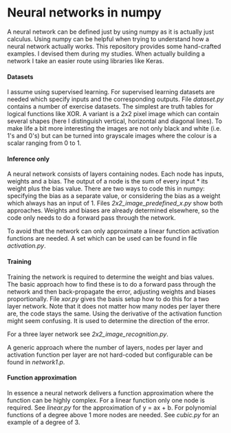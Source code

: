 # Neural networks in numpy

A neural network can be defined just by using numpy as it is actually just calculus. Using numpy can be helpful when trying to understand how a neural network actually works. This repository provides some hand-crafted examples. I devised them during my studies. When actually building a network I take an easier route using libraries like Keras. 

#### Datasets
I assume using supervised learning. For supervised learning datasets are needed which specify inputs and the corresponding outputs. File *dataset.py* contains a number of exercise datasets. The simplest are truth tables for logical functions like XOR. A variant is a 2x2 pixel image which can contain several shapes (here I distinguish vertical, horizontal and diagonal lines). To make life a bit more interesting the images are not only black and white (i.e. 1's and 0's) but can be turned into grayscale images where the colour is a scalar ranging from 0 to 1.

#### Inference only
A neural network consists of layers containing nodes. Each node has inputs, weights and a bias. The output of a node is the sum of every input * its weight plus the bias value. There are two ways to code this in numpy: specifying the bias as a separate value, or considering the bias as a weight which always has an input of 1. Files *2x2_image_predefined_x.py* show both approaches. Weights and biases are already determined elsewhere, so the code only needs to do a forward pass through the network.

To avoid that the network can only approximate a linear function activation functions are needed. A set which can be used can be found in file *activation.py*.  

#### Training  
Training the network is required to determine the weight and bias values. The basic approach how to find these is to do a forward pass through the network and then back-propagate the error, adjusting weights and biases proportionally. File *xor.py* gives the basis setup how to do this for a two layer network. Note that it does not matter how many nodes per layer there are, the code stays the same. Using the derivative of the activation function might seem confusing. It is used to determine the direction of the error.

For a three layer network see *2x2_image_recognition.py*.

A generic approach where the number of layers, nodes per layer and activation function per layer are not hard-coded but configurable can be found in *network1.p*. 

#### Function approximation
In essence a neural network delivers a function approximation where the function can be highly complex. For a linear function only one node is required. See *linear.py* for the approximation of y = ax + b. For polynomial functions of a degree above 1 more nodes are needed. See *cubic.py* for an example of a degree of 3.

